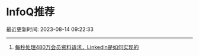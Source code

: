 # InfoQ推荐

最近更新时间: 2023-08-14 09:22:33

--- 
1. [每秒处理480万会员资料请求，LinkedIn是如何实现的](https://www.infoq.cn/article/vXAjOHKZIA1Sbg7vXrzF) 
